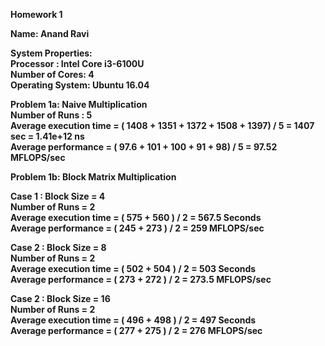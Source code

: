 <b>Homework 1</b>

<b>Name: Anand Ravi</b>

<b>System Properties: <b><br>
Processor : Intel Core i3-6100U<br>
Number of Cores: 4<br>
Operating System: Ubuntu 16.04<br>

<b>Problem 1a: Naive Multiplication</b><br>
Number of Runs : 5<br>
Average execution time = ( 1408 + 1351 + 1372 + 1508 + 1397) / 5 = 1407 sec = 1.41e+12 ns<br>
Average performance = ( 97.6 + 101 + 100 + 91 + 98) / 5 = 97.52 MFLOPS/sec<br>

<b>Problem 1b: Block Matrix Multiplication</b><br>

<b>Case 1 : Block Size = 4</b><br>
Number of Runs = 2<br>
Average execution time = ( 575 + 560 ) / 2 = 567.5 Seconds<br>
Average performance = ( 245 + 273 ) / 2 = 259 MFLOPS/sec<br>

<b>Case 2 : Block Size = 8</b><br>
Number of Runs = 2<br>
Average execution time = ( 502 + 504 ) / 2 = 503 Seconds<br>
Average performance = ( 273 + 272 ) / 2 = 273.5 MFLOPS/sec<br>

<b>Case 2 : Block Size = 16</b><br>
Number of Runs = 2<br>
Average execution time = ( 496 + 498 ) / 2 = 497 Seconds<br>
Average performance = ( 277 + 275 ) / 2 = 276 MFLOPS/sec<br>
